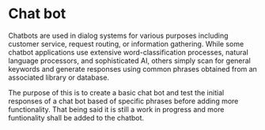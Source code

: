 # Chat bot

Chatbots are used in dialog systems for various purposes including customer service, request routing, or information gathering. While some chatbot applications use extensive word-classification processes, natural language processors, and sophisticated AI, others simply scan for general keywords and generate responses using common phrases obtained from an associated library or database.

The purpose of this is to create a basic chat bot and test the initial responses of a chat bot based of specific phrases before adding more functionality. That being said it is still a work in progress and more funtionality shall be added to the chatbot.
